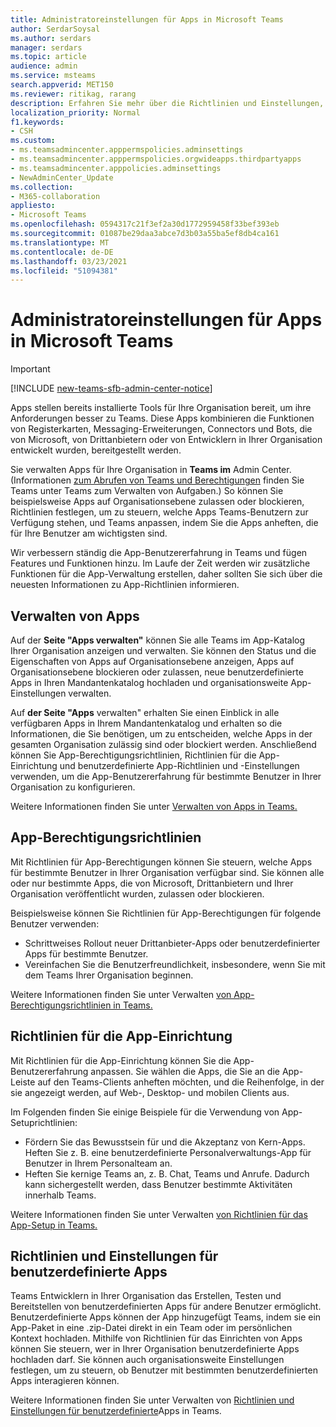 ```yaml
---
title: Administratoreinstellungen für Apps in Microsoft Teams
author: SerdarSoysal
ms.author: serdars
manager: serdars
ms.topic: article
audience: admin
ms.service: msteams
search.appverid: MET150
ms.reviewer: ritikag, rarang
description: Erfahren Sie mehr über die Richtlinien und Einstellungen, die Sie zum Verwalten von Apps für Ihre Organisation in Microsoft Teams.
localization_priority: Normal
f1.keywords:
- CSH
ms.custom:
- ms.teamsadmincenter.apppermspolicies.adminsettings
- ms.teamsadmincenter.apppermspolicies.orgwideapps.thirdpartyapps
- ms.teamsadmincenter.apppolicies.adminsettings
- NewAdminCenter_Update
ms.collection:
- M365-collaboration
appliesto:
- Microsoft Teams
ms.openlocfilehash: 0594317c21f3ef2a30d1772959458f33bef393eb
ms.sourcegitcommit: 01087be29daa3abce7d3b03a55ba5ef8db4ca161
ms.translationtype: MT
ms.contentlocale: de-DE
ms.lasthandoff: 03/23/2021
ms.locfileid: "51094381"
---
```

<a name="admin-settings-for-apps-in-microsoft-teams"></a>Administratoreinstellungen für Apps in Microsoft Teams
==========================================
> [!IMPORTANT]
> [!INCLUDE [new-teams-sfb-admin-center-notice](includes/new-teams-sfb-admin-center-notice.md)]

Apps stellen bereits installierte Tools für Ihre Organisation bereit, um ihre Anforderungen besser zu Teams. Diese Apps kombinieren die Funktionen von Registerkarten, Messaging-Erweiterungen, Connectors und Bots, die von Microsoft, von Drittanbietern oder von Entwicklern in Ihrer Organisation entwickelt wurden, bereitgestellt werden.

Sie verwalten Apps für Ihre Organisation in **Teams im** Admin Center. (Informationen [zum Abrufen von Teams und Berechtigungen](./using-admin-roles.md) finden Sie Teams unter Teams zum Verwalten von Aufgaben.) So können Sie beispielsweise Apps auf Organisationsebene zulassen oder blockieren, Richtlinien festlegen, um zu steuern, welche Apps Teams-Benutzern zur Verfügung stehen, und Teams anpassen, indem Sie die Apps anheften, die für Ihre Benutzer am wichtigsten sind.

Wir verbessern ständig die App-Benutzererfahrung in Teams und fügen Features und Funktionen hinzu. Im Laufe der Zeit werden wir zusätzliche Funktionen für die App-Verwaltung erstellen, daher sollten Sie sich über die neuesten Informationen zu App-Richtlinien informieren.

## <a name="manage-apps"></a>Verwalten von Apps

Auf der **Seite "Apps verwalten"** können Sie alle Teams im App-Katalog Ihrer Organisation anzeigen und verwalten. Sie können den Status und die Eigenschaften von Apps auf Organisationsebene anzeigen, Apps auf Organisationsebene blockieren oder zulassen, neue benutzerdefinierte Apps in Ihren Mandantenkatalog hochladen und organisationsweite App-Einstellungen verwalten.

Auf **der Seite "Apps** verwalten" erhalten Sie einen Einblick in alle verfügbaren Apps in Ihrem Mandantenkatalog und erhalten so die Informationen, die Sie benötigen, um zu entscheiden, welche Apps in der gesamten Organisation zulässig sind oder blockiert werden. Anschließend können Sie App-Berechtigungsrichtlinien, Richtlinien [](#custom-app-policies-and-settings) [](#app-setup-policies)für die App-Einrichtung und benutzerdefinierte App-Richtlinien und -Einstellungen verwenden, um die App-Benutzererfahrung für bestimmte Benutzer in Ihrer Organisation zu konfigurieren. [](#app-permission-policies)

Weitere Informationen finden Sie unter [Verwalten von Apps in Teams.](manage-apps.md)

## <a name="app-permission-policies"></a>App-Berechtigungsrichtlinien

Mit Richtlinien für App-Berechtigungen können Sie steuern, welche Apps für bestimmte Benutzer in Ihrer Organisation verfügbar sind. Sie können alle oder nur bestimmte Apps, die von Microsoft, Drittanbietern und Ihrer Organisation veröffentlicht wurden, zulassen oder blockieren.

Beispielsweise können Sie Richtlinien für App-Berechtigungen für folgende Benutzer verwenden:

- Schrittweises Rollout neuer Drittanbieter-Apps oder benutzerdefinierter Apps für bestimmte Benutzer.
- Vereinfachen Sie die Benutzerfreundlichkeit, insbesondere, wenn Sie mit dem Teams Ihrer Organisation beginnen.

Weitere Informationen finden Sie unter Verwalten [von App-Berechtigungsrichtlinien in Teams.](teams-app-permission-policies.md)

## <a name="app-setup-policies"></a>Richtlinien für die App-Einrichtung

Mit Richtlinien für die App-Einrichtung können Sie die App-Benutzererfahrung anpassen. Sie wählen die Apps, die Sie an die App-Leiste auf den Teams-Clients anheften möchten, und die Reihenfolge, in der sie angezeigt werden, auf Web-, Desktop- und mobilen Clients aus.

Im Folgenden finden Sie einige Beispiele für die Verwendung von App-Setuprichtlinien:

- Fördern Sie das Bewusstsein für und die Akzeptanz von Kern-Apps. Heften Sie z. B. eine benutzerdefinierte Personalverwaltungs-App für Benutzer in Ihrem Personalteam an.
- Heften Sie kernige Teams an, z. B. Chat, Teams und Anrufe. Dadurch kann sichergestellt werden, dass Benutzer bestimmte Aktivitäten innerhalb Teams.

Weitere Informationen finden Sie unter Verwalten [von Richtlinien für das App-Setup in Teams.](teams-app-setup-policies.md)

## <a name="custom-app-policies-and-settings"></a>Richtlinien und Einstellungen für benutzerdefinierte Apps

Teams Entwicklern in Ihrer Organisation das Erstellen, Testen und Bereitstellen von benutzerdefinierten Apps für andere Benutzer ermöglicht. Benutzerdefinierte Apps können der App hinzugefügt Teams, indem sie ein App-Paket in eine .zip-Datei direkt in ein Team oder im persönlichen Kontext hochladen. Mithilfe von Richtlinien für das Einrichten von Apps können Sie steuern, wer in Ihrer Organisation benutzerdefinierte Apps hochladen darf. Sie können auch organisationsweite Einstellungen festlegen, um zu steuern, ob Benutzer mit bestimmten benutzerdefinierten Apps interagieren können.

Weitere Informationen finden Sie unter Verwalten von [Richtlinien und Einstellungen für benutzerdefinierte](teams-custom-app-policies-and-settings.md)Apps in Teams.